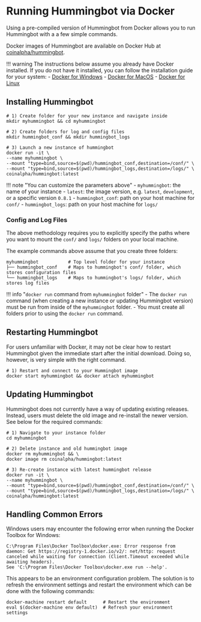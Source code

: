 # Running Hummingbot via Docker

Using a pre-compiled version of Hummingbot from Docker allows you to run Hummingbot with a a few simple commands.

Docker images of Hummingbot are available on Docker Hub at [coinalpha/hummingbot](https://hub.docker.com/r/coinalpha/hummingbot).

!!! warning
    The instructions below assume you already have Docker installed.  If you do not have it installed, you can follow the installation guide for your system:
    - [Docker for Windows](/installation/docker_windows)
    - [Docker for MacOS](/installation/docker_macOS)
    - [Docker for Linux](/installation/docker_linux)

## Installing Hummingbot

``` bash="Create New Instance"
# 1) Create folder for your new instance and navigate inside
mkdir myhummingbot && cd myhummingbot

# 2) Create folders for log and config files
mkdir hummingbot_conf && mkdir hummingbot_logs

# 3) Launch a new instance of hummingbot
docker run -it \
--name myhummingbot \
--mount "type=bind,source=$(pwd)/hummingbot_conf,destination=/conf/" \
--mount "type=bind,source=$(pwd)/hummingbot_logs,destination=/logs/" \
coinalpha/hummingbot:latest
```

!!! note "You can customize the parameters above"
    - `myhummingbot`: the name of your instance
    - `latest`: the image version, e.g. `latest`, `development`, or a specific version `0.8.1`
    - `hummingbot_conf`: path on your host machine for `conf/`
    - `hummingbot_logs`: path on your host machine for `logs/`


### Config and Log Files

The above methodology requires you to explicitly specify the paths where you want to mount the `conf/` and `logs/` folders on your local machine.

The example commands above assume that you create three folders:

```
myhummingbot           # Top level folder for your instance
├── hummingbot_conf    # Maps to hummingbot's conf/ folder, which stores configuration files
└── hummingbot_logs    # Maps to hummingbot's logs/ folder, which stores log files
```

!!! info "`docker run` command from `myhummingbot` folder"
    - The `docker run` command (when creating a new instance or updating Hummingbot version) must be run from inside of the `myhummingbot` folder.
    - You must create all folders prior to using the `docker run` command.

## Restarting Hummingbot

For users unfamiliar with Docker, it may not be clear how to restart Hummingbot given the immediate start after the initial download. Doing so, however, is very simple with the right command.

``` bash="Restart Instance"
# 1) Restart and connect to your Hummingbot image
docker start myhummingbot && docker attach myhummingbot
```

## Updating Hummingbot

Hummingbot does not currently have a way of updating existing releases. Instead, users must delete the old image and re-install the newer version. See below for the required commands:

``` bash="Update Version"
# 1) Navigate to your instance folder
cd myhummingbot

# 2) Delete instance and old hummingbot image
docker rm myhummingbot && \
docker image rm coinalpha/hummingbot:latest

# 3) Re-create instance with latest hummingbot release
docker run -it \
--name myhummingbot \
--mount "type=bind,source=$(pwd)/hummingbot_conf,destination=/conf/" \
--mount "type=bind,source=$(pwd)/hummingbot_logs,destination=/logs/" \
coinalpha/hummingbot:latest
```

## Handling Common Errors

Windows users may encounter the following error when running the Docker Toolbox for Windows:

```
C:\Program Files\Docker Toolbox\docker.exe: Error response from daemon: Get https://registry-1.docker.io/v2/: net/http: request canceled while waiting for connection (Client.Timeout exceeded while awaiting headers).
See 'C:\Program Files\Docker Toolbox\docker.exe run --help'.
```

This appears to be an environment configuration problem. The solution is to refresh the environment settings and restart the environment which can be done with the following commands:

```
docker-machine restart default      # Restart the environment
eval $(docker-machine env default)  # Refresh your environment settings
```
